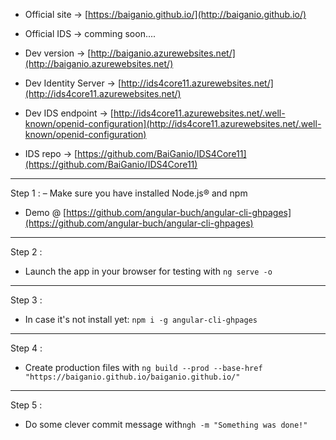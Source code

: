 - Official site -> [https://baiganio.github.io/](http://baiganio.github.io/)
- Official IDS -> comming soon....
- Dev version -> [http://baiganio.azurewebsites.net/](http://baiganio.azurewebsites.net/)
- Dev Identity Server -> [http://ids4core11.azurewebsites.net/](http://ids4core11.azurewebsites.net/)
- Dev IDS endpoint -> [http://ids4core11.azurewebsites.net/.well-known/openid-configuration](http://ids4core11.azurewebsites.net/.well-known/openid-configuration)

- IDS repo -> [https://github.com/BaiGanio/IDS4Core11](https://github.com/BaiGanio/IDS4Core11)
-----------------------------------------------------
Step 1 :
– Make sure you have installed Node.js® and npm
- Demo @ [https://github.com/angular-buch/angular-cli-ghpages](https://github.com/angular-buch/angular-cli-ghpages)

-----------------------------------------------------

Step 2 :

- Launch the app in your browser for testing with `ng serve -o`

-----------------------------------------------------

Step 3 :

- In case it's not install yet: `npm i -g angular-cli-ghpages`

-----------------------------------------------------

Step 4 :

 - Create production files with `ng build --prod --base-href "https://baiganio.github.io/baiganio.github.io/"`


-----------------------------------------------------

Step 5 :

- Do some clever commit message with`ngh -m "Something was done!"`
